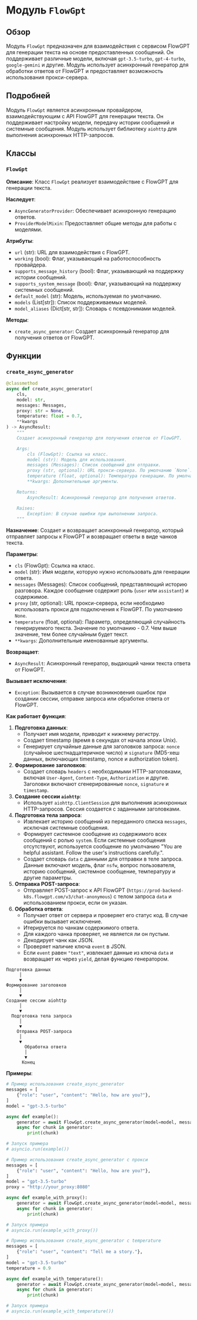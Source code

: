 # Модуль `FlowGpt`

## Обзор

Модуль `FlowGpt` предназначен для взаимодействия с сервисом FlowGPT для генерации текста на основе предоставленных сообщений. Он поддерживает различные модели, включая `gpt-3.5-turbo`, `gpt-4-turbo`, `google-gemini` и другие. Модуль использует асинхронный генератор для обработки ответов от FlowGPT и предоставляет возможность использования прокси-сервера.

## Подробней

Модуль `FlowGpt` является асинхронным провайдером, взаимодействующим с API FlowGPT для генерации текста. Он поддерживает настройку модели, передачу истории сообщений и системные сообщения. Модуль использует библиотеку `aiohttp` для выполнения асинхронных HTTP-запросов.

## Классы

### `FlowGpt`

**Описание**: Класс `FlowGpt` реализует взаимодействие с FlowGPT для генерации текста.

**Наследует**:
- `AsyncGeneratorProvider`: Обеспечивает асинхронную генерацию ответов.
- `ProviderModelMixin`: Предоставляет общие методы для работы с моделями.

**Атрибуты**:
- `url` (str): URL для взаимодействия с FlowGPT.
- `working` (bool): Флаг, указывающий на работоспособность провайдера.
- `supports_message_history` (bool): Флаг, указывающий на поддержку истории сообщений.
- `supports_system_message` (bool): Флаг, указывающий на поддержку системных сообщений.
- `default_model` (str): Модель, используемая по умолчанию.
- `models` (List[str]): Список поддерживаемых моделей.
- `model_aliases` (Dict[str, str]): Словарь с псевдонимами моделей.

**Методы**:
- `create_async_generator`: Создает асинхронный генератор для получения ответов от FlowGPT.

## Функции

### `create_async_generator`

```python
@classmethod
async def create_async_generator(
    cls,
    model: str,
    messages: Messages,
    proxy: str = None,
    temperature: float = 0.7,
    **kwargs
) -> AsyncResult:
    """
    Создает асинхронный генератор для получения ответов от FlowGPT.

    Args:
        cls (FlowGpt): Ссылка на класс.
        model (str): Модель для использования.
        messages (Messages): Список сообщений для отправки.
        proxy (str, optional): URL прокси-сервера. По умолчанию `None`.
        temperature (float, optional): Температура генерации. По умолчанию 0.7.
        **kwargs: Дополнительные аргументы.

    Returns:
        AsyncResult: Асинхронный генератор для получения ответов.

    Raises:
        Exception: В случае ошибки при выполнении запроса.
    """
```

**Назначение**: Создает и возвращает асинхронный генератор, который отправляет запросы к FlowGPT и возвращает ответы в виде чанков текста.

**Параметры**:
- `cls` (FlowGpt): Ссылка на класс.
- `model` (str): Имя модели, которую нужно использовать для генерации ответа.
- `messages` (Messages): Список сообщений, представляющий историю разговора. Каждое сообщение содержит роль (`user` или `assistant`) и содержимое.
- `proxy` (str, optional): URL прокси-сервера, если необходимо использовать прокси для подключения к FlowGPT. По умолчанию `None`.
- `temperature` (float, optional): Параметр, определяющий случайность генерируемого текста. Значение по умолчанию - 0.7. Чем выше значение, тем более случайным будет текст.
- `**kwargs`: Дополнительные именованные аргументы.

**Возвращает**:
- `AsyncResult`: Асинхронный генератор, выдающий чанки текста ответа от FlowGPT.

**Вызывает исключения**:
- `Exception`: Вызывается в случае возникновения ошибок при создании сессии, отправке запроса или обработке ответа от FlowGPT.

**Как работает функция**:

1.  **Подготовка данных**:
    *   Получает имя модели, приводит к нижнему регистру.
    *   Создает timestamp (время в секундах от начала эпохи Unix).
    *   Генерирует случайные данные для заголовков запроса: `nonce` (случайное шестнадцатеричное число) и `signature` (MD5-хеш данных, включающих timestamp, nonce и authorization token).
2.  **Формирование заголовков**:
    *   Создает словарь `headers` с необходимыми HTTP-заголовками, включая `User-Agent`, `Content-Type`, `Authorization` и другие. Заголовки включают сгенерированные `nonce`, `signature` и `timestamp`.
3.  **Создание сессии `aiohttp`**:
    *   Использует `aiohttp.ClientSession` для выполнения асинхронных HTTP-запросов. Сессия создается с заданными заголовками.
4.  **Подготовка тела запроса**:
    *   Извлекает историю сообщений из переданного списка `messages`, исключая системные сообщения.
    *   Формирует системное сообщение из содержимого всех сообщений с ролью `system`. Если системные сообщения отсутствуют, используется сообщение по умолчанию "You are helpful assistant. Follow the user's instructions carefully.".
    *   Создает словарь `data` с данными для отправки в теле запроса. Данные включают модель, флаг `nsfw`, вопрос пользователя, историю сообщений, системное сообщение, температуру и другие параметры.
5.  **Отправка POST-запроса**:
    *   Отправляет POST-запрос к API FlowGPT (`https://prod-backend-k8s.flowgpt.com/v3/chat-anonymous`) с телом запроса `data` и использованием прокси, если он указан.
6.  **Обработка ответа**:
    *   Получает ответ от сервера и проверяет его статус код. В случае ошибки вызывает исключение.
    *   Итерируется по чанкам содержимого ответа.
    *   Для каждого чанка проверяет, не является ли он пустым.
    *   Декодирует чанк как JSON.
    *   Проверяет наличие ключа `event` в JSON.
    *   Если `event` равен `"text"`, извлекает данные из ключа `data` и возвращает их через `yield`, делая функцию генератором.

```
Подготовка данных
     │
     ▼
Формирование заголовков 
     │
     ▼
Создание сессии aiohttp
     │
     ▼
  Подготовка тела запроса
     │
     ▼
    Отправка POST-запроса
     │
     ▼
       Обработка ответа
       │
       ▼
      Конец
```

**Примеры**:

```python
# Пример использования create_async_generator
messages = [
    {"role": "user", "content": "Hello, how are you?"},
]
model = "gpt-3.5-turbo"

async def example():
    generator = await FlowGpt.create_async_generator(model=model, messages=messages)
    async for chunk in generator:
        print(chunk)

# Запуск примера
# asyncio.run(example())
```
```python
# Пример использования create_async_generator с прокси
messages = [
    {"role": "user", "content": "Hello, how are you?"},
]
model = "gpt-3.5-turbo"
proxy = "http://your_proxy:8080"

async def example_with_proxy():
    generator = await FlowGpt.create_async_generator(model=model, messages=messages, proxy=proxy)
    async for chunk in generator:
        print(chunk)

# Запуск примера
# asyncio.run(example_with_proxy())
```
```python
# Пример использования create_async_generator с temperature
messages = [
    {"role": "user", "content": "Tell me a story."},
]
model = "gpt-3.5-turbo"
temperature = 0.9

async def example_with_temperature():
    generator = await FlowGpt.create_async_generator(model=model, messages=messages, temperature=temperature)
    async for chunk in generator:
        print(chunk)

# Запуск примера
# asyncio.run(example_with_temperature())